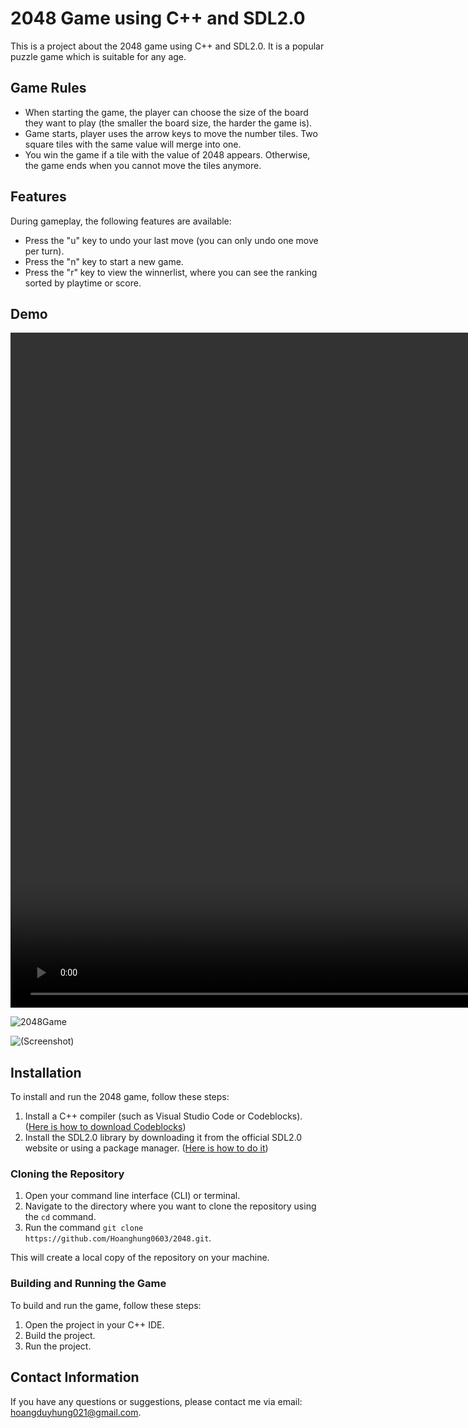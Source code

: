 

# 2048 Game using C++ and SDL2.0

This is a project about the 2048 game using C++ and SDL2.0. It is a popular puzzle game which is suitable for any age.

## Game Rules

- When starting the game, the player can choose the size of the board they want to play (the smaller the board size, the harder the game is).
- Game starts, player uses the arrow keys to move the number tiles. Two square tiles with the same value will merge into one.
- You win the game if a tile with the value of 2048 appears. Otherwise, the game ends when you cannot move the tiles anymore.

## Features
During gameplay, the following features are available:
- Press the "u" key to undo your last move (you can only undo one move per turn).
- Press the "n" key to start a new game.
- Press the "r" key to view the winnerlist, where you can see the ranking sorted by playtime or score.

## Demo
<video src="https://github.com/Hoanghung0603/2048/issues/3#issue-1697847967" width="1920" height="1080" controls>
</video>

![2048Game](https://github.com/Hoanghung0603/2048/issues/3#issue-1697847967)

![(Screenshot)](https://github.com/Hoanghung0603/2048/issues/1)
## Installation
To install and run the 2048 game, follow these steps:

1. Install a C++ compiler (such as Visual Studio Code or Codeblocks).
   ([Here is how to download Codeblocks](https://www.wikihow.com/Download,-Install,-and-Use-Code::Blocks#Downloading-Code::Blocks))
3. Install the SDL2.0 library by downloading it from the official SDL2.0 website or using a package manager. ([Here is how to do it](https://lazyfoo.net/tutorials/SDL/01_hello_SDL/index.php))

### Cloning the Repository

1. Open your command line interface (CLI) or terminal.
2. Navigate to the directory where you want to clone the repository using the `cd` command.
3. Run the command `git clone https://github.com/Hoanghung0603/2048.git`.

This will create a local copy of the repository on your machine.

### Building and Running the Game

To build and run the game, follow these steps:

1. Open the project in your C++ IDE.
2. Build the project.
3. Run the project.

## Contact Information

If you have any questions or suggestions, please contact me via email: hoangduyhung021@gmail.com.

